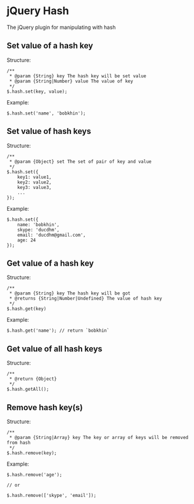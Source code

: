 jQuery Hash
===========
The jQuery plugin for manipulating with hash

Set value of a hash key
-----------------------
Structure:
```
/**
 * @param {String} key The hash key will be set value
 * @param {String|Number} value The value of key
 */
$.hash.set(key, value);
```

Example:
```
$.hash.set('name', 'bobkhin');
```

Set value of hash keys
----------------------
Structure:
```
/**
 * @param {Object} set The set of pair of key and value
 */
$.hash.set({
	key1: value1,
	key2: value2,
	key3: value3,
	...
});
```

Example:
```
$.hash.set({
	name: 'bobkhin',
	skype: 'ducdhm',
	email: 'ducdhm@gmail.com',
	age: 24
});
```

Get value of a hash key
-----------------------
Structure:
```
/**
 * @param {String} key The hash key will be got
 * @returns {String|Number|Undefined} The value of hash key
 */
$.hash.get(key)
```

Example:
```
$.hash.get('name'); // return `bobkhin`
```

Get value of all hash keys
--------------------------
Structure:
```
/**
 * @return {Object}
 */
$.hash.getAll();
```

Remove hash key(s)
------------------
Structure:
```
/**
 * @param {String|Array} key The key or array of keys will be removed from hash
 */
$.hash.remove(key);
```

Example:
```
$.hash.remove('age');

// or

$.hash.remove(['skype', 'email']);
```
